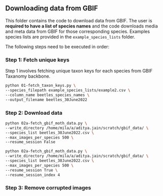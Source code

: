 ## Downloading data from GBIF 

This folder contains the code to download data from GBIF. The user is **required to have a list of species names** and the code downloads media and meta data from GBIF for those corresponding species. Examples species lists are provided in the `example_species_lists` folder.


The following steps need to be executed in order:

### Step 1: Fetch unique keys
Step 1 involves fetching unique taxon keys for each species from GBIF Taxanomy backbone. 
```bash
python 01-fetch_taxon_keys.py \
--species_filepath example_species_lists/example2.csv \
--column_name beetles_species_names \
--output_filename beetles_30June2022
```

### Step 2: Download data
```bash
python 02a-fetch_gbif_moth_data.py \
--write_directory /home/mila/a/aditya.jain/scratch/gbif_data/ \
--species_list beetles_30June2022.csv \
--max_images_per_species 500 \
--resume_session False 
```

```bash
python 02a-fetch_gbif_moth_data.py \
--write_directory /home/mila/a/aditya.jain/scratch/gbif_data/ \
--species_list beetles_30June2022.csv \
--max_images_per_species 500 \
--resume_session True \
--resume_session_index 4
```



### Step 3: Remove corrupted images
